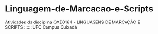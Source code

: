 # Linguagem-de-Marcacao-e-Scripts
Atividades da disciplina QXD0164 - LINGUAGENS DE MARCAÇÃO E SCRIPTS :::::: UFC Campus Quixadá
